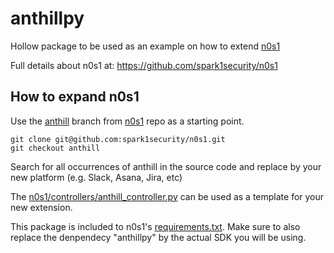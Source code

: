 # anthillpy
Hollow package to be used as an example on how to extend [n0s1](https://spark1.us/n0s1)

Full details about n0s1 at: https://github.com/spark1security/n0s1


## How to expand n0s1
Use the [anthill]( https://github.com/spark1security/n0s1/tree/anthill) branch from [n0s1](https://github.com/spark1security/n0s1/tree/anthill) repo as a starting point.
```commandline
git clone git@github.com:spark1security/n0s1.git
git checkout anthill
```
Search for all occurrences of anthill in the source code and replace by your new platform (e.g. Slack, Asana, Jira, etc)

The [n0s1/controllers/anthill_controller.py](https://github.com/spark1security/n0s1/blob/anthill/src/n0s1/controllers/anthill_controller.py) can be used as a template for your new extension.

 This package is included to n0s1's [requirements.txt](https://github.com/spark1security/n0s1/blob/anthill/requirements.txt#L7). Make sure to also replace the denpendecy "anthillpy" by the actual SDK you will be using.
